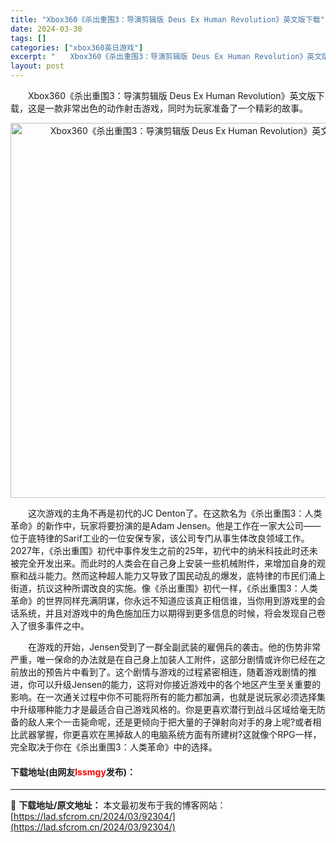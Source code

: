 ```yaml
---
title: "Xbox360《杀出重围3：导演剪辑版 Deus Ex Human Revolution》英文版下载"
date: 2024-03-30
tags: []
categories: ["xbox360英日游戏"]
excerpt: "　　Xbox360《杀出重围3：导演剪辑版 Deus Ex Human Revolution》英文版下载，这是一款非常出色的动作射击游戏，同时为玩家准备了一个精彩的故事。 　　这次游戏的主角不再是初代的JC Denton了。在这款名为《杀出重围3：人类革命》的新作中，玩家将要扮演的是Adam Jen&hellip;"
layout: post
---
```


 <p>　　Xbox360《杀出重围3：导演剪辑版 Deus Ex Human Revolution》英文版下载，这是一款非常出色的动作射击游戏，同时为玩家准备了一个精彩的故事。</p> <p align="center"><img align="" border="0" src="https://lad.sfcrom.cn/wp-content/uploads/2024/03/20240330_6607d794f3dba.webp" width="600" alt="Xbox360《杀出重围3：导演剪辑版 Deus Ex Human Revolution》英文版下载" /></p> <p>　　这次游戏的主角不再是初代的JC Denton了。在这款名为《杀出重围3：人类革命》的新作中，玩家将要扮演的是Adam Jensen。他是工作在一家大公司&mdash;&mdash;位于底特律的Sarif工业的一位安保专家，该公司专门从事生体改良领域工作。2027年，《杀出重围》初代中事件发生之前的25年，初代中的纳米科技此时还未被完全开发出来。而此时的人类会在自己身上安装一些机械附件，来增加自身的观察和战斗能力。然而这种超人能力又导致了国民动乱的爆发，底特律的市民们涌上街道，抗议这种所谓改良的实施。像《杀出重围》初代一样，《杀出重围3：人类革命》的世界同样充满阴谋，你永远不知道应该真正相信谁，当你用到游戏里的会话系统，并且对游戏中的角色施加压力以期得到更多信息的时候，将会发现自己卷入了很多事件之中。</p> <p>　　在游戏的开始，Jensen受到了一群全副武装的雇佣兵的袭击。他的伤势非常严重，唯一保命的办法就是在自己身上加装人工附件，这部分剧情或许你已经在之前放出的预告片中看到了。这个剧情与游戏的过程紧密相连，随着游戏剧情的推进，你可以升级Jensen的能力，这将对你接近游戏中的各个地区产生至关重要的影响。在一次通关过程中你不可能将所有的能力都加满，也就是说玩家必须选择集中升级哪种能力才是最适合自己游戏风格的。你是更喜欢潜行到战斗区域给毫无防备的敌人来个一击毙命呢，还是更倾向于把大量的子弹射向对手的身上呢?或者相比武器掌握，你更喜欢在黑掉敌人的电脑系统方面有所建树?这就像个RPG一样，完全取决于你在《杀出重围3：人类革命》中的选择。</p> <p><h4>下载地址(由网友<font color="red">lssmgy</font>发布)：</h4></p> 

---
📖 **下载地址/原文地址：** 本文最初发布于我的博客网站：[https://lad.sfcrom.cn/2024/03/92304/](https://lad.sfcrom.cn/2024/03/92304/)
